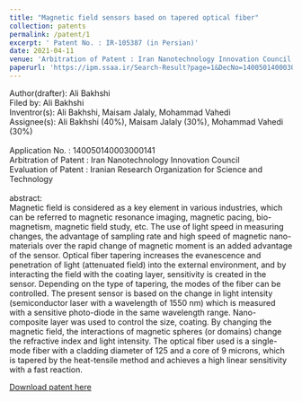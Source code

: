 ```yaml
---
title: "Magnetic field sensors based on tapered optical fiber"
collection: patents
permalink: /patent/1
excerpt: ' Patent No. : IR-105387 (in Persian)'
date: 2021-04-11
venue: 'Arbitration of Patent : Iran Nanotechnology Innovation Council'
paperurl: 'https://ipm.ssaa.ir/Search-Result?page=1&DecNo=140050140003000141&RN=105387'
---
```

Author(drafter): Ali Bakhshi <br>
Filed by: Ali Bakhshi <br>
Inventror(s): Ali Bakhshi, Maisam Jalaly, Mohammad Vahedi <br>
Assignee(s): Ali Bakhshi (40%), Maisam Jalaly (30%), Mohammad Vahedi (30%) <br>
<br>
Application No. : 140050140003000141 <br>
Arbitration of Patent : Iran Nanotechnology Innovation Council <br>
Evaluation of Patent : Iranian Research Organization for Science and Technology <br>
<br>
abstract:<br>
Magnetic field is considered as a key element in various industries, which can be referred to magnetic resonance imaging, magnetic pacing, bio-magnetism,
magnetic field study, etc. The use of light speed in measuring changes, the advantage of sampling rate and high speed of magnetic nano-materials over 
the rapid change of magnetic moment is an added advantage of the sensor. Optical fiber tapering increases the evanescence and penetration of light 
(attenuated field) into the external environment, and by interacting the field with the coating layer, sensitivity is created in the sensor. 
Depending on the type of tapering, the modes of the fiber can be controlled. The present sensor is based on the change in light intensity 
(semiconductor laser with a wavelength of 1550 nm) which is measured with a sensitive photo-diode in the same wavelength range. 
Nano-composite layer was used to control the size, coating. By changing the magnetic field, the interactions of magnetic spheres (or domains) 
change the refractive index and light intensity. The optical fiber used is a single-mode fiber with a cladding diameter of 125 and a core of 9 microns, 
which is tapered by the heat-tensile method and achieves a high linear sensitivity with a fast reaction.

[Download patent here](https://ipm.ssaa.ir/Search-Result?page=1&DecNo=140050140003000141&RN=105387)
